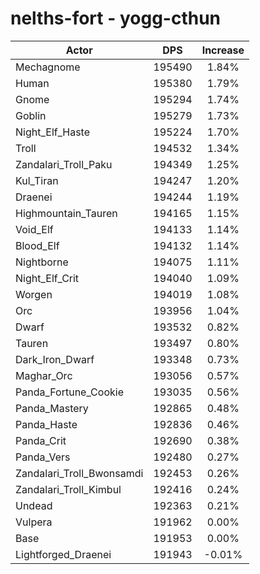 # nelths-fort - yogg-cthun
| Actor | DPS | Increase |
|---|:---:|:---:|
|Mechagnome|195490|1.84%|
|Human|195380|1.79%|
|Gnome|195294|1.74%|
|Goblin|195279|1.73%|
|Night_Elf_Haste|195224|1.70%|
|Troll|194532|1.34%|
|Zandalari_Troll_Paku|194349|1.25%|
|Kul_Tiran|194247|1.20%|
|Draenei|194244|1.19%|
|Highmountain_Tauren|194165|1.15%|
|Void_Elf|194133|1.14%|
|Blood_Elf|194132|1.14%|
|Nightborne|194075|1.11%|
|Night_Elf_Crit|194040|1.09%|
|Worgen|194019|1.08%|
|Orc|193956|1.04%|
|Dwarf|193532|0.82%|
|Tauren|193497|0.80%|
|Dark_Iron_Dwarf|193348|0.73%|
|Maghar_Orc|193056|0.57%|
|Panda_Fortune_Cookie|193035|0.56%|
|Panda_Mastery|192865|0.48%|
|Panda_Haste|192836|0.46%|
|Panda_Crit|192690|0.38%|
|Panda_Vers|192480|0.27%|
|Zandalari_Troll_Bwonsamdi|192453|0.26%|
|Zandalari_Troll_Kimbul|192416|0.24%|
|Undead|192363|0.21%|
|Vulpera|191962|0.00%|
|Base|191953|0.00%|
|Lightforged_Draenei|191943|-0.01%|
